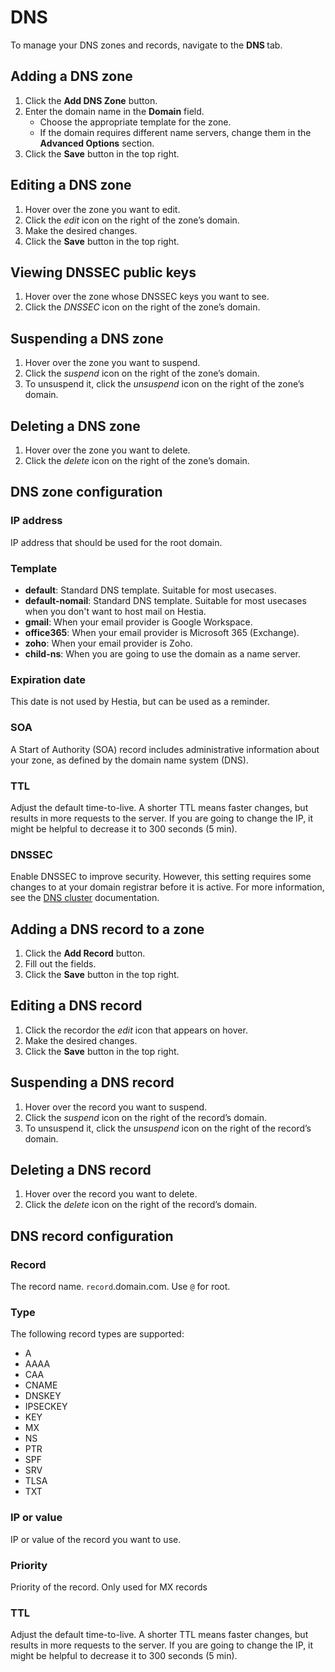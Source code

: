 # DNS

To manage your DNS zones and records, navigate to the **DNS <i class="fas fa-fw fa-atlas"></i>** tab.

## Adding a DNS zone

1. Click the **<i class="fas fa-fw fa-plus-circle"></i> Add DNS Zone** button.
2. Enter the domain name in the **Domain** field.
   - Choose the appropriate template for the zone.
   - If the domain requires different name servers, change them in the **Advanced Options** section.
3. Click the **<i class="fas fa-fw fa-save"></i> Save** button in the top right.

## Editing a DNS zone

1. Hover over the zone you want to edit.
2. Click the <i class="fas fa-fw fa-pencil-alt"><span class="visually-hidden">edit</span></i> icon on the right of the zone’s domain.
3. Make the desired changes.
4. Click the **<i class="fas fa-fw fa-save"></i> Save** button in the top right.

## Viewing DNSSEC public keys

1. Hover over the zone whose DNSSEC keys you want to see.
2. Click the <i class="fas fa-fw fa-key"><span class="visually-hidden">DNSSEC</span></i> icon on the right of the zone’s domain.

## Suspending a DNS zone

1. Hover over the zone you want to suspend.
2. Click the <i class="fas fa-fw fa-pause"><span class="visually-hidden">suspend</span></i> icon on the right of the zone’s domain.
3. To unsuspend it, click the <i class="fas fa-fw fa-play"><span class="visually-hidden">unsuspend</span></i> icon on the right of the zone’s domain.

## Deleting a DNS zone

1. Hover over the zone you want to delete.
2. Click the <i class="fas fa-fw fa-trash"><span class="visually-hidden">delete</span></i> icon on the right of the zone’s domain.

## DNS zone configuration

### IP address

IP address that should be used for the root domain.

### Template

- **default**: Standard DNS template. Suitable for most usecases.
- **default-nomail**: Standard DNS template. Suitable for most usecases when you don't want to host mail on Hestia.
- **gmail**: When your email provider is Google Workspace.
- **office365**: When your email provider is Microsoft 365 (Exchange).
- **zoho**: When your email provider is Zoho.
- **child-ns**: When you are going to use the domain as a name server.

### Expiration date

This date is not used by Hestia, but can be used as a reminder.

### SOA

A Start of Authority (SOA) record includes administrative information about your zone, as defined by the domain name system (DNS).

### TTL

Adjust the default time-to-live. A shorter TTL means faster changes, but results in more requests to the server. If you are going to change the IP, it might be helpful to decrease it to 300 seconds (5 min).

### DNSSEC

Enable DNSSEC to improve security. However, this setting requires some changes to at your domain registrar before it is active. For more information, see the [DNS cluster](../server-administration/dns.md) documentation.

## Adding a DNS record to a zone

1. Click the **<i class="fas fa-fw fa-plus-circle"></i> Add Record** button.
2. Fill out the fields.
3. Click the **<i class="fas fa-fw fa-save"></i> Save** button in the top right.

## Editing a DNS record

1. Click the recordor the <i class="fas fa-fw fa-pencil-alt"><span class="visually-hidden">edit</span></i> icon that appears on hover.
2. Make the desired changes.
3. Click the **<i class="fas fa-fw fa-save"></i> Save** button in the top right.

## Suspending a DNS record

1. Hover over the record you want to suspend.
2. Click the <i class="fas fa-fw fa-pause"><span class="visually-hidden">suspend</span></i> icon on the right of the record’s domain.
3. To unsuspend it, click the <i class="fas fa-fw fa-play"><span class="visually-hidden">unsuspend</span></i> icon on the right of the record’s domain.

## Deleting a DNS record

1. Hover over the record you want to delete.
2. Click the <i class="fas fa-fw fa-trash"><span class="visually-hidden">delete</span></i> icon on the right of the record’s domain.

## DNS record configuration

### Record

The record name. `record`.domain.com. Use `@` for root.

### Type

The following record types are supported:

- A
- AAAA
- CAA
- CNAME
- DNSKEY
- IPSECKEY
- KEY
- MX
- NS
- PTR
- SPF
- SRV
- TLSA
- TXT

### IP or value

IP or value of the record you want to use.

### Priority

Priority of the record. Only used for MX records

### TTL

Adjust the default time-to-live. A shorter TTL means faster changes, but results in more requests to the server. If you are going to change the IP, it might be helpful to decrease it to 300 seconds (5 min).
